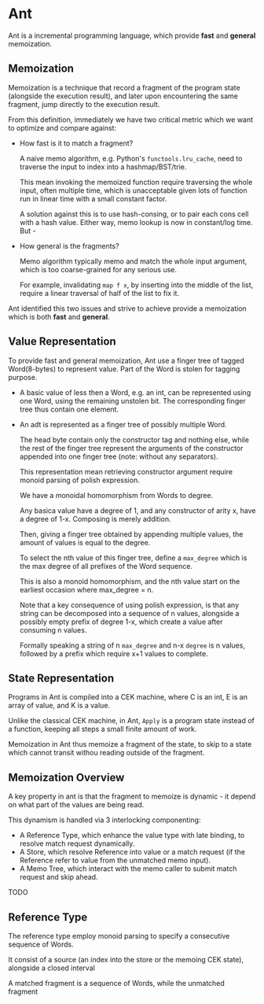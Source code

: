 # Ant
Ant is a incremental programming language, which provide **fast** and **general** memoization.

## Memoization
Memoization is a technique that record a fragment of the program state (alongside the execution result), and later upon encountering the same fragment, jump directly to the execution result.

From this definition, immediately we have two critical metric which we want to optimize and compare against:
- How fast is it to match a fragment?

  A naive memo algorithm, e.g. Python's  `functools.lru_cache`, need to traverse the input to index into a hashmap/BST/trie. 

  This mean invoking the memoized function require traversing the whole input, often multiple time, which is unacceptable given lots of function run in linear time with a small constant factor.

  A solution against this is to use hash-consing, or to pair each cons cell with a hash value. Either way, memo lookup is now in constant/log time. But - 
- How general is the fragments?

  Memo algorithm typically memo and match the whole input argument, which is too coarse-grained for any serious use.

  For example, invalidating `map f x`, by inserting into the middle of the list, require a linear traversal of half of the list to fix it.

Ant identified this two issues and strive to achieve provide a memoization which is both **fast** and **general**.

## Value Representation
To provide fast and general memoization, Ant use a finger tree of tagged Word(8-bytes) to represent value. Part of the Word is stolen for tagging purpose.

- A basic value of less then a Word, e.g. an int, can be represented using one Word, using the remaining unstolen bit. The corresponding finger tree thus contain one element.

- An adt is represented as a finger tree of possibly multiple Word. 

  The head byte contain only the constructor tag and nothing else, while the rest of the finger tree represent the arguments of the constructor appended into one finger tree (note: without any separators).

  This representation mean retrieving constructor argument require monoid parsing of polish expression.

  We have a monoidal homomorphism from Words to degree.

  Any basica value have a degree of 1, and any constructor of arity x, have a degree of 1-x. Composing is merely addition.

  Then, giving a finger tree obtained by appending multiple values, the amount of values is equal to the degree.

  To select the nth value of this finger tree, define a `max_degree` which is the max degree of all prefixes of the Word sequence.

  This is also a monoid homomorphism, and the nth value start on the earliest occasion where max_degree = n.

  Note that a key consequence of using polish expression, is that any string can be decomposed into a sequence of n values,
  alongside a possibly empty prefix of degree 1-x, which create a value after consuming n values.

  Formally speaking a string of n `max_degree` and n-x `degree` is n values, followed by a prefix which require x+1 values to complete.

## State Representation
Programs in Ant is compiled into a CEK machine, where C is an int, E is an array of value, and K is a value.

Unlike the classical CEK machine, in Ant, `Apply` is a program state instead of a function, keeping all steps a small finite amount of work.

Memoization in Ant thus memoize a fragment of the state, to skip to a state which cannot transit withou reading outside of the fragment.

## Memoization Overview
A key property in ant is that the fragment to memoize is dynamic - it depend on what part of the values are being read.

This dynamism is handled via 3 interlocking componenting:
- A Reference Type, which enhance the value type with late binding, to resolve match request dynamically. 
- A Store, which resolve Reference into value or a match request (if the Reference refer to value from the unmatched memo input).
- A Memo Tree, which interact with the memo caller to submit match request and skip ahead.

TODO

## Reference Type
The reference type employ monoid parsing to specify a consecutive sequence of Words.

It consist of a source (an index into the store or the memoing CEK state), alongside a closed interval

A matched fragment is a sequence of Words, while the unmatched fragment 
